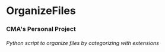 # OrganizeFiles

### CMA's Personal Project

###### Python script to organize files by categorizing with extensions
